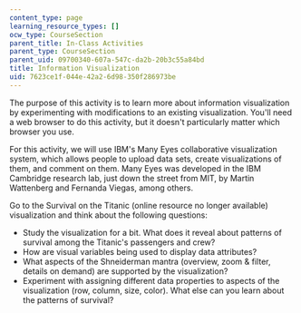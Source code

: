 ```yaml
---
content_type: page
learning_resource_types: []
ocw_type: CourseSection
parent_title: In-Class Activities
parent_type: CourseSection
parent_uid: 09700340-607a-547c-da2b-20b3c55a84bd
title: Information Visualization
uid: 7623ce1f-044e-42a2-6d98-350f286973be
---
```


The purpose of this activity is to learn more about information visualization by experimenting with modifications to an existing visualization. You'll need a web browser to do this activity, but it doesn't particularly matter which browser you use.

For this activity, we will use IBM's Many Eyes collaborative visualization system, which allows people to upload data sets, create visualizations of them, and comment on them. Many Eyes was developed in the IBM Cambridge research lab, just down the street from MIT, by Martin Wattenberg and Fernanda Viegas, among others.

Go to the Survival on the Titanic (online resource no longer available) visualization and think about the following questions:

*   Study the visualization for a bit. What does it reveal about patterns of survival among the Titanic's passengers and crew?
*   How are visual variables being used to display data attributes?
*   What aspects of the Shneiderman mantra (overview, zoom & filter, details on demand) are supported by the visualization?
*   Experiment with assigning different data properties to aspects of the visualization (row, column, size, color). What else can you learn about the patterns of survival?